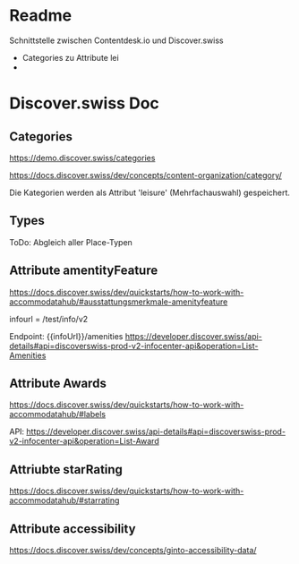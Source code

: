 # Readme

Schnittstelle zwischen Contentdesk.io und Discover.swiss

* Categories zu Attribute lei
* 


# Discover.swiss Doc

## Categories

https://demo.discover.swiss/categories

https://docs.discover.swiss/dev/concepts/content-organization/category/

Die Kategorien werden als Attribut 'leisure' (Mehrfachauswahl) gespeichert.


## Types

ToDo: Abgleich aller Place-Typen


## Attribute amentityFeature

https://docs.discover.swiss/dev/quickstarts/how-to-work-with-accommodatahub/#ausstattungsmerkmale-amenityfeature

infourl = /test/info/v2

Endpoint: {{infoUrl}}/amenities
https://developer.discover.swiss/api-details#api=discoverswiss-prod-v2-infocenter-api&operation=List-Amenities


## Attribute Awards

https://docs.discover.swiss/dev/quickstarts/how-to-work-with-accommodatahub/#labels

API:
https://developer.discover.swiss/api-details#api=discoverswiss-prod-v2-infocenter-api&operation=List-Award


## Attriubte starRating

https://docs.discover.swiss/dev/quickstarts/how-to-work-with-accommodatahub/#starrating


## Attribute accessibility

https://docs.discover.swiss/dev/concepts/ginto-accessibility-data/